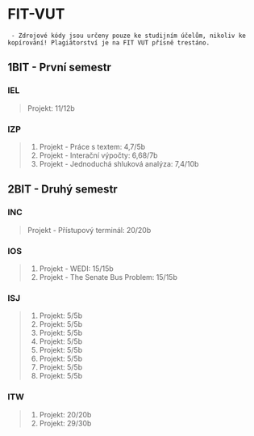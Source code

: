 # FIT-VUT

``` - Zdrojové kódy jsou určeny pouze ke studijním účelům, nikoliv ke kopírování! Plagiátorství je na FIT VUT přísně trestáno.```

## 1BIT - První semestr
### IEL
>Projekt: 11/12b  

### IZP
>1. Projekt - Práce s textem: 4,7/5b  
>2. Projekt - Interační výpočty: 6,68/7b  
>3. Projekt - Jednoduchá shluková analýza: 7,4/10b  

## 2BIT - Druhý semestr

### INC
>Projekt - Přístupový terminál: 20/20b
### IOS
>1. Projekt - WEDI: 15/15b  
>2. Projekt - The Senate Bus Problem: 15/15b
### ISJ
>1. Projekt: 5/5b  
>2. Projekt: 5/5b  
>3. Projekt: 5/5b  
>4. Projekt: 5/5b  
>5. Projekt: 5/5b  
>6. Projekt: 5/5b  
>7. Projekt: 5/5b  
>8. Projekt: 5/5b  
### ITW
>1. Projekt: 20/20b  
>2. Projekt: 29/30b  
